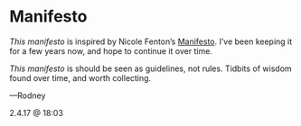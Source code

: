 # Manifesto

*This manifesto* is inspired by Nicole Fenton’s [Manifesto](http://nicolefenton.com/manifesto?). I’ve been keeping it for a few years now, and hope to continue it over time.

*This manifesto* is should be seen as guidelines, not rules. Tidbits of wisdom found over time, and worth collecting.

—Rodney

2.4.17 @ 18:03